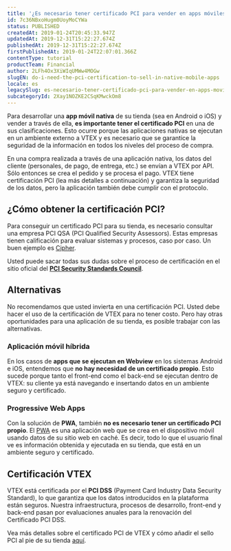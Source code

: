```yaml
---
title: '¿Es necesario tener certificado PCI para vender en apps móviles nativas?'
id: 7c36NBxoHugm0UoyMoCYWa
status: PUBLISHED
createdAt: 2019-01-24T20:45:33.947Z
updatedAt: 2019-12-31T15:22:27.674Z
publishedAt: 2019-12-31T15:22:27.674Z
firstPublishedAt: 2019-01-24T22:07:01.366Z
contentType: tutorial
productTeam: Financial
author: 2LFh4Ox3XiWIqUMWw4MOGw
slugEN: do-i-need-the-pci-certification-to-sell-in-native-mobile-apps
locale: es
legacySlug: es-necesario-tener-certificado-pci-para-vender-en-apps-moviles-nativas
subcategoryId: 2Xay1NOZKE2CSqKMwckOm8
---
```


Para desarrollar una __app móvil nativa__ de su tienda (sea en Android o iOS) y vender a través de ella, __es importante tener el certificado PCI__ en una de sus clasificaciones. Esto ocurre porque las aplicaciones nativas se ejecutan en un ambiente externo a VTEX y es necesario que se garantice la seguridad de la información en todos los niveles del proceso de compra.

En una compra realizada a través de una aplicación nativa, los datos del cliente (personales, de pago, de entrega, etc.) se envían a VTEX por API. Sólo entonces se crea el pedido y se procesa el pago. VTEX tiene certificación PCI (lea más detalles a continuación) y garantiza la seguridad de los datos, pero la aplicación también debe cumplir con el protocolo.


## ¿Cómo obtener la certificación PCI?

Para conseguir un certificado PCI para su tienda, es necesario consultar una empresa PCI QSA (PCI Qualified Security Assessors). Estas empresas tienen calificación para evaluar sistemas y procesos, caso por caso. Un buen ejemplo es [Cipher](https://cipher.com/es/avaliacao-consultoria-pci-qsa-asv/).

Usted puede sacar todas sus dudas sobre el proceso de certificación en el sitio oficial del __[PCI Security Standards Council](https://cis.pcisecuritystandards.org/index.php)__.


## Alternativas

No recomendamos que usted invierta en una certificación PCI. Usted debe hacer el uso de la certificación de VTEX para no tener costo. Pero hay otras oportunidades para una aplicación de su tienda, es posible trabajar con las alternativas.

### Aplicación móvil híbrida
En los casos de __apps que se ejecutan en Webview__ en los sistemas Android e iOS, entendemos que __no hay necesidad de un certificado propio__. Esto sucede porque tanto el front-end como el back-end se ejecutan dentro de VTEX: su cliente ya está navegando e insertando datos en un ambiente seguro y certificado.

### Progressive Web Apps
Con la solución de __PWA__, también __no es necesario tener un certificado PCI propio__. El [PWA](/tutorial/como-transformar-o-site-da-minha-loja-em-um-pwa?locale=es) es una aplicación web que se crea en el dispositivo móvil usando datos de su sitio web en caché. Es decir, todo lo que el usuario final ve es información obtenida y ejecutada en su tienda, que está en un ambiente seguro y certificado.


## Certificación VTEX

VTEX está certificada por el __PCI DSS__ (Payment Card Industry Data Security Standard), lo que garantiza que los datos introducidos en la plataforma están seguros. Nuestra infraestructura, procesos de desarrollo, front-end y back-end pasan por evaluaciones anuales para la renovación del Certificado PCI DSS.

Vea más detalles sobre el certificado PCI de VTEX y cómo añadir el sello PCI al pie de su tienda [aquí](/tutorial/como-adicionar-o-selo-pci-ssc-a-minha-loja?locale=es).
